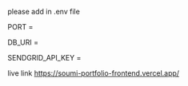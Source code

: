 please add in .env file

PORT =

DB_URI =

SENDGRID_API_KEY =

live link
https://soumi-portfolio-frontend.vercel.app/
